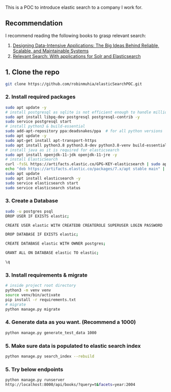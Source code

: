 This is a POC to introduce elastic search to a company I work for.

## Recommendation

I recommend reading the following books to grasp relevant search:

1. [Designing Data-Intensive Applications: The Big Ideas Behind Reliable, Scalable, and Maintainable Systems](https://www.amazon.com/Designing-Data-Intensive-Applications-Reliable-Maintainable/dp/1449373321)
2. [Relevant Search: With applications for Solr and Elasticsearch](https://www.amazon.com/Relevant-Search-applications-Solr-Elasticsearch/dp/161729277X)

## 1. Clone the repo

```bash
git clone https://github.com/robinmuhia/elasticSearchPOC.git

```

### 2. Install required packages

```bash
sudo apt update -y
# install postgresql as sqlite is not efficient enough to handle millions of records
sudo apt install libpq-dev postgresql postgresql-contrib -y
sudo service postgresql start
# install python3 & build-essential
sudo add-apt-repository ppa:deadsnakes/ppa  # for all python versions
sudo apt update -y
sudo apt-get install apt-transport-https
sudo apt install python3.8 python3.8-dev python3.8-venv build-essential -y
# install java as it is required for elasticsearch
sudo apt install openjdk-11-jdk openjdk-11-jre -y
# install ElasticSearch
curl -fsSL https://artifacts.elastic.co/GPG-KEY-elasticsearch | sudo apt-key add -
echo "deb https://artifacts.elastic.co/packages/7.x/apt stable main" | sudo tee -a /etc/apt/sources.list.d/elastic-7.x.list
sudo apt update
sudo apt install elasticsearch -y
sudo service elasticsearch start
sudo service elasticsearch status
```

### 3. Create a Database

```bash
sudo -u postgres psql
DROP USER IF EXISTS elastic;

CREATE USER elastic WITH CREATEDB CREATEROLE SUPERUSER LOGIN PASSWORD 'elastic';

DROP DATABASE IF EXISTS elastic;

CREATE DATABASE elastic WITH OWNER postgres;

GRANT ALL ON DATABASE elastic TO elastic;

\q
```

### 3. Install requirements & migrate

```bash
# inside project root directory
python3 -m venv venv
source venv/bin/activate
pip install -r requirements.txt
# migrate
python manage.py migrate
```

### 4. Generate data as you want. (Recommend a 1000)

```bash
python manage.py generate_test_data 1000
```

### 5. Make sure data is populated to elastic search index

```bash
python manage.py search_index --rebuild
```

### 5. Try below endpoints

```bash
python manage.py runserver
http://localhost:8000/api/books/?query=t&facets=year:2004
```
